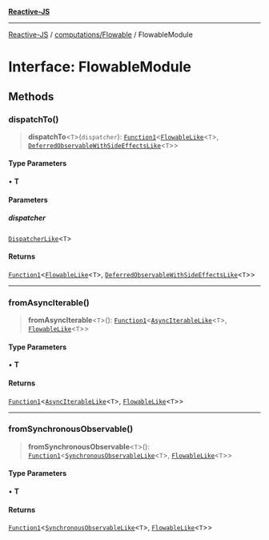 [**Reactive-JS**](../../../README.md)

***

[Reactive-JS](../../../README.md) / [computations/Flowable](../README.md) / FlowableModule

# Interface: FlowableModule

## Methods

### dispatchTo()

> **dispatchTo**\<`T`\>(`dispatcher`): [`Function1`](../../../functions/type-aliases/Function1.md)\<[`FlowableLike`](../../interfaces/FlowableLike.md)\<`T`\>, [`DeferredObservableWithSideEffectsLike`](../../interfaces/DeferredObservableWithSideEffectsLike.md)\<`T`\>\>

#### Type Parameters

• **T**

#### Parameters

##### dispatcher

[`DispatcherLike`](../../../utils/interfaces/DispatcherLike.md)\<`T`\>

#### Returns

[`Function1`](../../../functions/type-aliases/Function1.md)\<[`FlowableLike`](../../interfaces/FlowableLike.md)\<`T`\>, [`DeferredObservableWithSideEffectsLike`](../../interfaces/DeferredObservableWithSideEffectsLike.md)\<`T`\>\>

***

### fromAsyncIterable()

> **fromAsyncIterable**\<`T`\>(): [`Function1`](../../../functions/type-aliases/Function1.md)\<[`AsyncIterableLike`](../../interfaces/AsyncIterableLike.md)\<`T`\>, [`FlowableLike`](../../interfaces/FlowableLike.md)\<`T`\>\>

#### Type Parameters

• **T**

#### Returns

[`Function1`](../../../functions/type-aliases/Function1.md)\<[`AsyncIterableLike`](../../interfaces/AsyncIterableLike.md)\<`T`\>, [`FlowableLike`](../../interfaces/FlowableLike.md)\<`T`\>\>

***

### fromSynchronousObservable()

> **fromSynchronousObservable**\<`T`\>(): [`Function1`](../../../functions/type-aliases/Function1.md)\<[`SynchronousObservableLike`](../../interfaces/SynchronousObservableLike.md)\<`T`\>, [`FlowableLike`](../../interfaces/FlowableLike.md)\<`T`\>\>

#### Type Parameters

• **T**

#### Returns

[`Function1`](../../../functions/type-aliases/Function1.md)\<[`SynchronousObservableLike`](../../interfaces/SynchronousObservableLike.md)\<`T`\>, [`FlowableLike`](../../interfaces/FlowableLike.md)\<`T`\>\>

